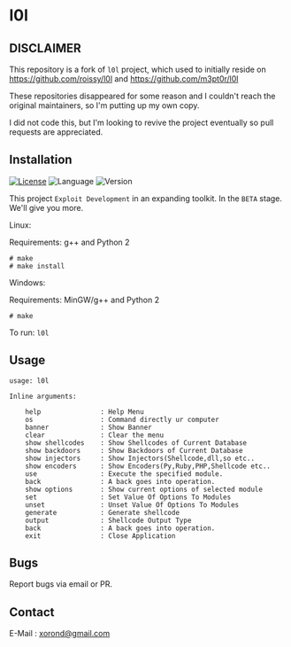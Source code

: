 # l0l 

## DISCLAIMER

This repository is a fork of `l0l` project, which used to initially reside on https://github.com/roissy/l0l and https://github.com/m3pt0r/l0l

These repositories disappeared for some reason and I couldn't reach the original maintainers, so I'm putting up my own copy.

I did not code this, but I'm looking to revive the project eventually so pull requests are appreciated.

## Installation


[![License](https://img.shields.io/badge/license-WTFPL-lightgrey.svg)](https://raw.githubusercontent.com/xorond/l0l/master/LICENSE) ![Language](https://img.shields.io/badge/Language-C/C%2B%2B,%20Python-blue.svg) ![Version](https://img.shields.io/badge/Version-BETA-red.svg)

This project `Exploit Development` in an expanding toolkit. In the `BETA` stage.
We'll give you more.


Linux:

Requirements: g++ and Python 2

```
# make
# make install
```

Windows:

Requirements: MinGW/g++ and Python 2

```
# make
```

To run: `l0l`

## Usage

```
usage: l0l

Inline arguments:

	help               : Help Menu
	os                 : Command directly ur computer
	banner             : Show Banner
	clear              : Clear the menu
	show shellcodes    : Show Shellcodes of Current Database
	show backdoors     : Show Backdoors of Current Database
	show injectors     : Show Injectors(Shellcode,dll,so etc..
	show encoders      : Show Encoders(Py,Ruby,PHP,Shellcode etc..
	use                : Execute the specified module.
	back               : A back goes into operation.
	show options       : Show current options of selected module
	set                : Set Value Of Options To Modules
	unset              : Unset Value Of Options To Modules
	generate           : Generate shellcode
	output             : Shellcode Output Type
	back               : A back goes into operation.
	exit               : Close Application
```

## Bugs

Report bugs via email or PR.

## Contact

E-Mail : xorond@gmail.com
